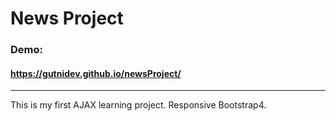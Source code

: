 # News Project
### Demo:
#### https://gutnidev.github.io/newsProject/


------------



This is my first AJAX learning project. Responsive Bootstrap4.
